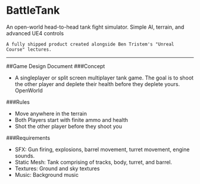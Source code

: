 # BattleTank
An open-world head-to-head tank fight simulator. Simple AI, terrain, and advanced UE4 controls

	A fully shipped product created alongside Ben Tristem's "Unreal Course" lectures. 

***

##Game Design Document
###Concept

+ A singleplayer or split screen multiplayer tank game. The goal is to shoot the other player and deplete their health before they deplete yours. OpenWorld

###Rules

+ Move anywhere in the terrain
+ Both Players start with finite ammo and health
+ Shot the other player before they shoot you

###Requirements

+ SFX:  Gun firing, explosions, barrel movement, turret movement, engine sounds.
+ Static Mesh: Tank comprising of tracks, body, turret, and barrel.
+ Textures: Ground and sky textures  
+ Music: Background music
